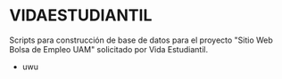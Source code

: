 # VIDAESTUDIANTIL

Scripts para construcción de base de datos para el proyecto "Sitio Web Bolsa de Empleo UAM" solicitado por Vida Estudiantil.

- uwu
